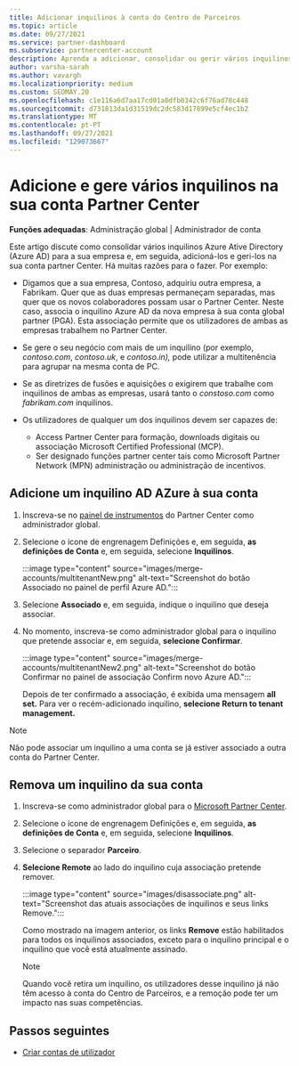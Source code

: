 ```yaml
---
title: Adicionar inquilinos à conta do Centro de Parceiros
ms.topic: article
ms.date: 09/27/2021
ms.service: partner-dashboard
ms.subservice: partnercenter-account
description: Aprenda a adicionar, consolidar ou gerir vários inquilinos AZure AD na sua conta partner Center, e saiba por que quer fazê-lo.
author: varsha-sarah
ms.author: vavargh
ms.localizationpriority: medium
ms.custom: SEOMAY.20
ms.openlocfilehash: c1e116a6d7aa17cd01a0dfb0342c6f76ad78c448
ms.sourcegitcommit: d731813da1d31519dc2dc583d17899e5cf4ec1b2
ms.translationtype: MT
ms.contentlocale: pt-PT
ms.lasthandoff: 09/27/2021
ms.locfileid: "129073667"
---
```

# <a name="add-and-manage-multiple-tenants-in-your-partner-center-account"></a>Adicione e gere vários inquilinos na sua conta Partner Center


**Funções adequadas**: Administração global | Administrador de conta

Este artigo discute como consolidar vários inquilinos Azure Ative Directory (Azure AD) para a sua empresa e, em seguida, adicioná-los e geri-los na sua conta partner Center. Há muitas razões para o fazer. Por exemplo:

- Digamos que a sua empresa, Contoso, adquiriu outra empresa, a Fabrikam. Quer que as duas empresas permaneçam separadas, mas quer que os novos colaboradores possam usar o Partner Center. Neste caso, associa o inquilino Azure AD da nova empresa à sua conta global partner (PGA). Esta associação permite que os utilizadores de ambas as empresas trabalhem no Partner Center.

- Se gere o seu negócio com mais de um inquilino (por exemplo, *contoso.com*, *contoso.uk*, e *contoso.in),* pode utilizar a multitenência para agrupar na mesma conta de PC.

- Se as diretrizes de fusões e aquisições o exigirem que trabalhe com inquilinos de ambas as empresas, usará tanto o *constoso.com* como *fabrikam.com* inquilinos.

- Os utilizadores de qualquer um dos inquilinos devem ser capazes de:
    * Access Partner Center para formação, downloads digitais ou associação Microsoft Certified Professional (MCP).
    * Ser designado funções partner center tais como Microsoft Partner Network (MPN) administração ou administração de incentivos.

## <a name="add-an-azure-ad-tenant-to-your-account"></a>Adicione um inquilino AD AZure à sua conta

1. Inscreva-se no [painel de instrumentos](https://partner.microsoft.com/dashboard) do Partner Center como administrador global.

2. Selecione o ícone de engrenagem Definições e, em seguida, **as definições de Conta** e, em seguida, selecione **Inquilinos**.
 
   :::image type="content" source="images/merge-accounts/multitenantNew.png" alt-text="Screenshot do botão Associado no painel de perfil Azure AD.":::

3. Selecione **Associado** e, em seguida, indique o inquilino que deseja associar.

4. No momento, inscreva-se como administrador global para o inquilino que pretende associar e, em seguida, **selecione Confirmar**.

   :::image type="content" source="images/merge-accounts/multitenantNew2.png" alt-text="Screenshot do botão Confirmar no painel de associação Confirm novo Azure AD.":::

   Depois de ter confirmado a associação, é exibida uma mensagem **all set.** Para ver o recém-adicionado inquilino, **selecione Return to tenant management.**

> [!NOTE]
> Não pode associar um inquilino a uma conta se já estiver associado a outra conta do Partner Center.

## <a name="remove-a-tenant-from-your-account"></a>Remova um inquilino da sua conta

1. Inscreva-se como administrador global para o [Microsoft Partner Center](https://partner.microsoft.com/dashboard).

2. Selecione o ícone de engrenagem Definições e, em seguida, **as definições de Conta** e, em seguida, selecione **Inquilinos**.

3. Selecione o separador **Parceiro**.

4. **Selecione Remote** ao lado do inquilino cuja associação pretende remover.

   :::image type="content" source="images/disassociate.png" alt-text="Screenshot das atuais associações de inquilinos e seus links Remove.":::

   Como mostrado na imagem anterior, os links **Remove** estão habilitados para todos os inquilinos associados, exceto para o inquilino principal e o inquilino que você está atualmente assinado.

   > [!NOTE]
   > Quando você retira um inquilino, os utilizadores desse inquilino já não têm acesso à conta do Centro de Parceiros, e a remoção pode ter um impacto nas suas competências.

## <a name="next-steps"></a>Passos seguintes

- [Criar contas de utilizador](create-user-accounts-and-set-permissions.md)

